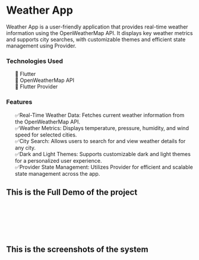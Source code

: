 <h1>Weather App</h1>

Weather App is a user-friendly application that provides real-time weather information using the OpenWeatherMap API. It displays key weather metrics and supports city searches, with customizable themes and efficient state management using Provider.

<h3>Technologies Used</h3>
<ul>
🔹 Flutter<br>
🔹 OpenWeatherMap API<br>
🔹 Flutter Provider<br>

</ul>
<h3>Features</h3>
<ul>
✅Real-Time Weather Data: Fetches current weather information from the OpenWeatherMap API.<br>
✅Weather Metrics: Displays temperature, pressure, humidity, and wind speed for selected cities.<br>
✅City Search: Allows users to search for and view weather details for any city.<br>
✅Dark and Light Themes: Supports customizable dark and light themes for a personalized user experience.<br>
✅Provider State Management: Utilizes Provider for efficient and scalable state management across the app.<br>

</ul>
<h2>This is the Full Demo of the project</h2><br><br>



<br><br>
<h2>This is the screenshots of the system</h2><br><br>




